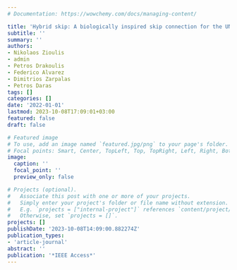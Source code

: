 ```yaml
---
# Documentation: https://wowchemy.com/docs/managing-content/

title: 'Hybrid skip: A biologically inspired skip connection for the UNet architecture'
subtitle: ''
summary: ''
authors:
- Nikolaos Zioulis
- admin
- Petros Drakoulis
- Federico Alvarez
- Dimitrios Zarpalas
- Petros Daras
tags: []
categories: []
date: '2022-01-01'
lastmod: 2023-10-08T17:09:01+03:00
featured: false
draft: false

# Featured image
# To use, add an image named `featured.jpg/png` to your page's folder.
# Focal points: Smart, Center, TopLeft, Top, TopRight, Left, Right, BottomLeft, Bottom, BottomRight.
image:
  caption: ''
  focal_point: ''
  preview_only: false

# Projects (optional).
#   Associate this post with one or more of your projects.
#   Simply enter your project's folder or file name without extension.
#   E.g. `projects = ["internal-project"]` references `content/project/deep-learning/index.md`.
#   Otherwise, set `projects = []`.
projects: []
publishDate: '2023-10-08T14:09:00.882274Z'
publication_types:
- 'article-journal'
abstract: ''
publication: '*IEEE Access*'
---
```

